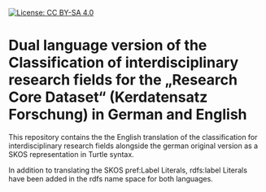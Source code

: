 [![License: CC BY-SA 4.0](https://img.shields.io/badge/License-CC%20BY--SA%204.0-lightgrey.svg)](https://creativecommons.org/licenses/by-sa/4.0/)

Dual language version of the Classification of interdisciplinary research fields for the „Research Core Dataset“ (Kerdatensatz Forschung) in German and English
============================================================================================================

This repository contains the the English translation of the classification for interdisciplinary research fields alongside the german original version as a SKOS representation in Turtle syntax.

In addition to translating the SKOS pref:Label Literals, rdfs:label Literals have been added in the rdfs name space for both languages.
